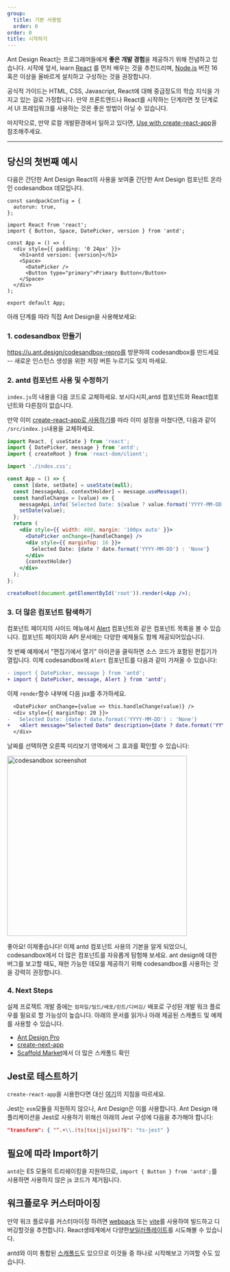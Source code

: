 ```yaml
---
group:
  title: 기본 사용법
  order: 0
order: 0
title: 시작하기
---
```


Ant Design React는 프로그래머들에게 **좋은 개발 경험**을 제공하기 위해 전념하고 있습니다. 시작에 앞서, learn [React](https://react.dev) 를 먼저 배우는 것을 추천드리며, [Node.js](https://nodejs.org/) 버전 16 혹은 이상을 올바르게 설치하고 구성하는 것을 권장합니다.

공식적 가이드는 HTML, CSS, Javascript, React에 대해 중급정도의 학습 지식을 가지고 있는 걸로 가정합니다. 만약 프론트엔드나 React를 시작하는 단계라면 첫 단계로서 UI 프레임워크를 사용하는 것은 좋은 방법이 아닐 수 있습니다.

마지막으로, 만약 로컬 개발환경에서 일하고 있다면, [Use with create-react-app](/docs/react/use-with-create-react-app)을 참조해주세요.

---

## 당신의 첫번째 예시

다음은 간단한 Ant Design React의 사용을 보여줄 간단한 Ant Design 컴포넌트 온라인 codesandbox 데모입니다.

```sandpack
const sandpackConfig = {
  autorun: true,
};

import React from 'react';
import { Button, Space, DatePicker, version } from 'antd';

const App = () => (
  <div style={{ padding: '0 24px' }}>
    <h1>antd version: {version}</h1>
    <Space>
      <DatePicker />
      <Button type="primary">Primary Button</Button>
    </Space>
  </div>
);

export default App;
```

아래 단계를 따라 직접 Ant Design을 사용해보세요:

### 1. codesandbox 만들기

https://u.ant.design/codesandbox-repro를 방문하여 codesandbox를 만드세요 -- 새로운 인스턴스 생성을 위한 저장 버튼 누르기도 잊지 마세요.

### 2. antd 컴포넌트 사용 및 수정하기

`index.js`의 내용을 다음 코드로 교체하세요. 보시다시피,antd 컴포넌트와 React컴포넌트와 다른점이 없습니다.

만약 이미 [create-react-app로 사용하기](/docs/react/use-with-create-react-app)를 따라 이미 설정을 마쳤다면, 다음과 같이 `/src/index.js`내용을 교체하세요.

```jsx
import React, { useState } from 'react';
import { DatePicker, message } from 'antd';
import { createRoot } from 'react-dom/client';

import './index.css';

const App = () => {
  const [date, setDate] = useState(null);
  const [messageApi, contextHolder] = message.useMessage();
  const handleChange = (value) => {
    messageApi.info(`Selected Date: ${value ? value.format('YYYY-MM-DD') : 'None'}`);
    setDate(value);
  };
  return (
    <div style={{ width: 400, margin: '100px auto' }}>
      <DatePicker onChange={handleChange} />
      <div style={{ marginTop: 16 }}>
        Selected Date: {date ? date.format('YYYY-MM-DD') : 'None'}
      </div>
      {contextHolder}
    </div>
  );
};

createRoot(document.getElementById('root')).render(<App />);
```

### 3. 더 많은 컴포넌트 탐색하기

컴포넌트 페이지의 사이드 메뉴에서 [Alert](/components/alert) 컴포넌트와 같은 컴포넌트 목록을 볼 수 있습니다. 컴포넌트 페이지와 API 문서에는 다양한 예제들도 함께 제공되어있습니다.

첫 번째 예제에서 "편집기에서 열기" 아이콘을 클릭하면 소스 코드가 포함된 편집기가 열립니다. 이제 codesandbox에 `Alert` 컴포넌트를 다음과 같이 가져올 수 있습니다:

```diff
- import { DatePicker, message } from 'antd';
+ import { DatePicker, message, Alert } from 'antd';
```

이제 `render`함수 내부에 다음 jsx를 추가하세요.

```diff
  <DatePicker onChange={value => this.handleChange(value)} />
  <div style={{ marginTop: 20 }}>
-   Selected Date: {date ? date.format('YYYY-MM-DD') : 'None'}
+   <Alert message="Selected Date" description={date ? date.format('YYYY-MM-DD') : 'None'} />
  </div>
```

날짜를 선택하면 오른쪽 미리보기 영역에서 그 효과를 확인할 수 있습니다:

<img width="420" src="https://gw.alipayobjects.com/zos/antfincdn/JrXptUm1Nz/6b50edc4-3a3c-4b2a-843e-f9f0af2c4667.png" alt="codesandbox screenshot" />

좋아요! 이제좋습니다! 이제 antd 컴포넌트 사용의 기본을 알게 되었으니, codesandbox에서 더 많은 컴포넌트를 자유롭게 탐험해 보세요. ant design에 대한 버그를 보고할 때도, 재현 가능한 데모를 제공하기 위해 codesandbox를 사용하는 것을 강력히 권장합니다.

### 4. Next Steps

실제 프로젝트 개발 중에는 `컴파일/빌드/배포/린트/디버깅/` 배포로 구성된 개발 워크 플로우를 필요로 할 가능성이 높습니다. 아래의 문서를 읽거나 아래 제공된 스캐폴드 및 예제를 사용할 수 있습니다.

- [Ant Design Pro](https://pro.ant.design/)
- [create-next-app](https://github.com/ant-design/ant-design-examples/tree/main/examples/with-nextjs-inline-style)
- [Scaffold Market](https://scaffold.ant.design/)에서 더 많은 스캐폴드 확인

## Jest로 테스트하기

`create-react-app`을 시용한다면 대신 [여기](/docs/react/use-with-create-react-app)의 지침을 따르세요.

Jest는 `esm`모듈을 지원하지 않으나, Ant Design은 이를 사용합니다. Ant Design 애플리케이션을 Jest로 사용하기 위해선 아래의 Jest 구성에 다음을 추가해야 합니다:

```json
"transform": { "^.+\\.(ts|tsx|js|jsx)?$": "ts-jest" }
```

## 필요에 따라 Import하기

`antd`는 ES 모듈의 트리쉐이킹을 지원하므로, `import { Button } from 'antd';`를 사용하면 사용하지 않은 js 코드가 제거됩니다.

## 워크플로우 커스터마이징

만약 워크 플로우를 커스터마이징 하려면 [webpack](https://webpack.js.org) 또는 [vite](https://vitejs.dev/)를 사용하여 빌드하고 디버깅할것을 추천합니다. React생테계에서 다양한[보일러플레이트](https://github.com/enaqx/awesome-react#react-tools)를 시도해볼 수 있습니다.

antd와 이미 통합된 [스캐폴드](https://scaffold.ant.design/)도 있으므로 이것들 중 하나로 시작해보고 기여할 수도 있습니다.
